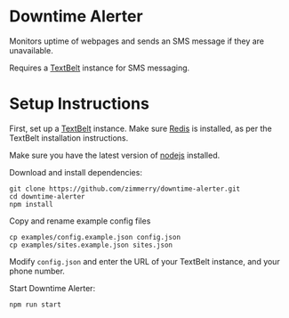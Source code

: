 # Downtime Alerter
Monitors uptime of webpages and sends an SMS message if they are unavailable.

Requires a [TextBelt](https://github.com/typpo/textbelt#usage-as-a-standalone-server) instance for SMS messaging.

# Setup Instructions
First, set up a [TextBelt](https://github.com/typpo/textbelt#usage-as-a-standalone-server) instance. Make sure [Redis](https://redis.io/topics/quickstart) is installed, as per the TextBelt installation instructions.

Make sure you have the latest version of [nodejs](https://nodejs.org/en/download/) installed.

Download and install dependencies:

```
git clone https://github.com/zimmerry/downtime-alerter.git
cd downtime-alerter
npm install
```

Copy and rename example config files

```
cp examples/config.example.json config.json
cp examples/sites.example.json sites.json
```

Modify `config.json` and enter the URL of your TextBelt instance, and your phone number.

Start Downtime Alerter:
```
npm run start
```